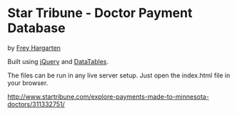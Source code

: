 Star Tribune - Doctor Payment Database
================

by [Frey Hargarten](https://github.com/jeffhargarten)

Built using [jQuery](https://github.com/jquery/jquery) and [DataTables](https://www.datatables.net/).

The files can be run in any live server setup. Just open the index.html file in your browser.

http://www.startribune.com/explore-payments-made-to-minnesota-doctors/311332751/